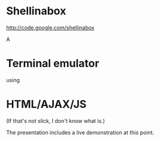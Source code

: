 # Shellinabox
http://code.google.com/shellinabox


A
# Terminal emulator
using
# HTML/AJAX/JS
(If that's not slick, I don't know what is.)


The presentation includes a live demonstration at this point.
